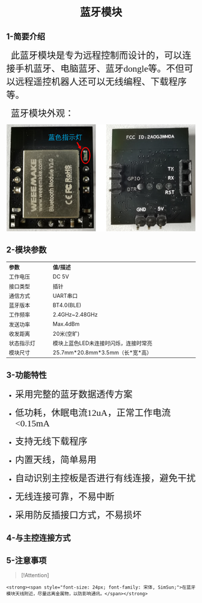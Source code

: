 <div align=center>
<h1 class="text-center">蓝牙模块</h1>
</div>

## **1-简要介绍**

<p>
    <span style="font-family: 宋体, SimSun; font-size: 24px;">&nbsp; 此蓝牙模块是专为远程控制而设计的，可以连接手机蓝牙、电脑蓝牙、蓝牙dongle等。不但可以远程遥控机器人还可以无线编程、下载程序等。</span>
</p>
<p>
    <span style="font-family: 宋体, SimSun; font-size: 24px;">&nbsp; 蓝牙模块外观：</span>
</p>

<div align=center>
<img src="docs/electronic_modules/other_modules/bluetooth_module/20200306-171302.png">
</div>

## **2-模块参数**

<!-- Table goes in the document BODY -->
<table class="imagetable" style="display: table; text-align: left;">
<tr>
    <th>参数</th><th>值/描述</th>
</tr>
<tr>
    <td>工作电压</td><td>DC 5V</td>
</tr>
<tr>
    <td>接口类型</td><td>插针</td>
</tr>
<tr>
    <td>通信方式</td><td>UART串口</td>
</tr>
<tr>
    <td>蓝牙版本</td><td>BT4.0(BLE)</td>
</tr>
<tr>
    <td>工作频率</td><td>2.4GHz~2.48GHz</td>
</tr>
<tr>
    <td>发送功率</td><td>Max.4dBm</td>
</tr>
<tr>
    <td>收发距离</td><td>20米(空旷)</td>
</tr>
<tr>
    <td>状态指示灯</td><td>模块上蓝色LED未连接时闪烁，连接时常亮</td>
</tr>
<tr>
    <td>模块尺寸</td><td>25.7mm*20.8mm*3.5mm（长*宽*高）</td>
</tr>
</table>

## **3-功能特性**

<ul class=" list-paddingleft-2" style="list-style-type: disc;">
    <li>
        <p>
            <span style="font-size: 24px; font-family: 宋体, SimSun;">采用完整的蓝牙数据透传方案</span>
        </p>
    </li>
    <li>
        <p>
            <span style="font-size: 24px; font-family: 宋体, SimSun;">低功耗，休眠电流12uA，正常工作电流&lt;0.15mA</span>
        </p>
    </li>
    <li>
        <p>
            <span style="font-size: 24px; font-family: 宋体, SimSun;">支持无线下载程序</span>
        </p>
    </li>
    <li>
        <p>
            <span style="font-size: 24px; font-family: 宋体, SimSun;">内置天线，简单易用</span>
        </p>
    </li>
    <li>
        <p>
            <span style="font-size: 24px; font-family: 宋体, SimSun;">自动识别主控板是否进行有线连接，避免干扰</span>
        </p>
    </li>
    <li>
        <p>
            <span style="font-size: 24px; font-family: 宋体, SimSun;">无线连接可靠，不易中断</span>
        </p>
    </li>
    <li>
        <p>
            <span style="font-size: 24px; font-family: 宋体, SimSun;">采用防反插接口方式，不易损坏<br/></span>
        </p>
    </li>
</ul>

## **4-与主控连接方式**

## **5-注意事项**

> [!Attention]
> <p>
    <strong><span style="font-size: 24px; font-family: 宋体, SimSun;">在蓝牙模块天线附近，尽量远离金属物，以防影响通讯。</span></strong>
</p>
